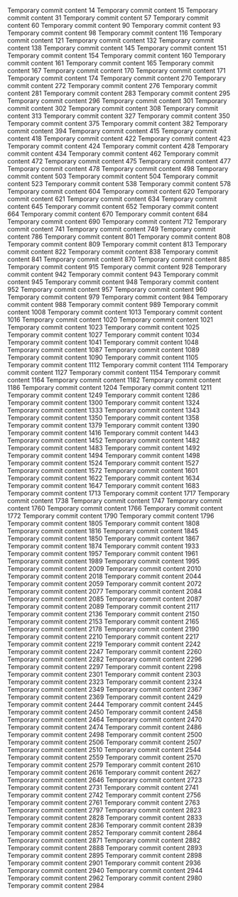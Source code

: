 Temporary commit content 14
Temporary commit content 15
Temporary commit content 31
Temporary commit content 57
Temporary commit content 60
Temporary commit content 90
Temporary commit content 93
Temporary commit content 98
Temporary commit content 116
Temporary commit content 121
Temporary commit content 132
Temporary commit content 138
Temporary commit content 145
Temporary commit content 151
Temporary commit content 154
Temporary commit content 160
Temporary commit content 161
Temporary commit content 165
Temporary commit content 167
Temporary commit content 170
Temporary commit content 171
Temporary commit content 174
Temporary commit content 270
Temporary commit content 272
Temporary commit content 276
Temporary commit content 281
Temporary commit content 283
Temporary commit content 295
Temporary commit content 296
Temporary commit content 301
Temporary commit content 302
Temporary commit content 308
Temporary commit content 313
Temporary commit content 327
Temporary commit content 350
Temporary commit content 375
Temporary commit content 382
Temporary commit content 394
Temporary commit content 415
Temporary commit content 418
Temporary commit content 422
Temporary commit content 423
Temporary commit content 424
Temporary commit content 428
Temporary commit content 434
Temporary commit content 462
Temporary commit content 472
Temporary commit content 475
Temporary commit content 477
Temporary commit content 478
Temporary commit content 498
Temporary commit content 503
Temporary commit content 504
Temporary commit content 523
Temporary commit content 538
Temporary commit content 578
Temporary commit content 604
Temporary commit content 620
Temporary commit content 621
Temporary commit content 634
Temporary commit content 645
Temporary commit content 652
Temporary commit content 664
Temporary commit content 670
Temporary commit content 684
Temporary commit content 690
Temporary commit content 712
Temporary commit content 741
Temporary commit content 749
Temporary commit content 786
Temporary commit content 801
Temporary commit content 808
Temporary commit content 809
Temporary commit content 813
Temporary commit content 822
Temporary commit content 838
Temporary commit content 841
Temporary commit content 870
Temporary commit content 885
Temporary commit content 915
Temporary commit content 928
Temporary commit content 942
Temporary commit content 943
Temporary commit content 945
Temporary commit content 948
Temporary commit content 952
Temporary commit content 957
Temporary commit content 960
Temporary commit content 979
Temporary commit content 984
Temporary commit content 988
Temporary commit content 989
Temporary commit content 1008
Temporary commit content 1013
Temporary commit content 1016
Temporary commit content 1020
Temporary commit content 1021
Temporary commit content 1023
Temporary commit content 1025
Temporary commit content 1027
Temporary commit content 1034
Temporary commit content 1041
Temporary commit content 1048
Temporary commit content 1087
Temporary commit content 1089
Temporary commit content 1090
Temporary commit content 1105
Temporary commit content 1112
Temporary commit content 1114
Temporary commit content 1127
Temporary commit content 1154
Temporary commit content 1164
Temporary commit content 1182
Temporary commit content 1186
Temporary commit content 1204
Temporary commit content 1211
Temporary commit content 1249
Temporary commit content 1286
Temporary commit content 1300
Temporary commit content 1324
Temporary commit content 1333
Temporary commit content 1343
Temporary commit content 1350
Temporary commit content 1358
Temporary commit content 1379
Temporary commit content 1390
Temporary commit content 1416
Temporary commit content 1443
Temporary commit content 1452
Temporary commit content 1482
Temporary commit content 1483
Temporary commit content 1492
Temporary commit content 1494
Temporary commit content 1498
Temporary commit content 1524
Temporary commit content 1527
Temporary commit content 1572
Temporary commit content 1601
Temporary commit content 1622
Temporary commit content 1634
Temporary commit content 1647
Temporary commit content 1683
Temporary commit content 1713
Temporary commit content 1717
Temporary commit content 1738
Temporary commit content 1747
Temporary commit content 1760
Temporary commit content 1766
Temporary commit content 1772
Temporary commit content 1790
Temporary commit content 1796
Temporary commit content 1805
Temporary commit content 1808
Temporary commit content 1816
Temporary commit content 1845
Temporary commit content 1850
Temporary commit content 1867
Temporary commit content 1874
Temporary commit content 1933
Temporary commit content 1957
Temporary commit content 1961
Temporary commit content 1989
Temporary commit content 1995
Temporary commit content 2009
Temporary commit content 2010
Temporary commit content 2018
Temporary commit content 2044
Temporary commit content 2059
Temporary commit content 2072
Temporary commit content 2077
Temporary commit content 2084
Temporary commit content 2085
Temporary commit content 2087
Temporary commit content 2089
Temporary commit content 2117
Temporary commit content 2136
Temporary commit content 2150
Temporary commit content 2153
Temporary commit content 2165
Temporary commit content 2178
Temporary commit content 2190
Temporary commit content 2210
Temporary commit content 2217
Temporary commit content 2219
Temporary commit content 2242
Temporary commit content 2247
Temporary commit content 2260
Temporary commit content 2282
Temporary commit content 2296
Temporary commit content 2297
Temporary commit content 2298
Temporary commit content 2301
Temporary commit content 2303
Temporary commit content 2323
Temporary commit content 2324
Temporary commit content 2349
Temporary commit content 2367
Temporary commit content 2369
Temporary commit content 2429
Temporary commit content 2444
Temporary commit content 2445
Temporary commit content 2450
Temporary commit content 2458
Temporary commit content 2464
Temporary commit content 2470
Temporary commit content 2474
Temporary commit content 2486
Temporary commit content 2498
Temporary commit content 2500
Temporary commit content 2506
Temporary commit content 2507
Temporary commit content 2510
Temporary commit content 2544
Temporary commit content 2559
Temporary commit content 2570
Temporary commit content 2579
Temporary commit content 2610
Temporary commit content 2616
Temporary commit content 2627
Temporary commit content 2646
Temporary commit content 2723
Temporary commit content 2731
Temporary commit content 2741
Temporary commit content 2742
Temporary commit content 2756
Temporary commit content 2761
Temporary commit content 2763
Temporary commit content 2797
Temporary commit content 2823
Temporary commit content 2828
Temporary commit content 2833
Temporary commit content 2836
Temporary commit content 2839
Temporary commit content 2852
Temporary commit content 2864
Temporary commit content 2871
Temporary commit content 2882
Temporary commit content 2888
Temporary commit content 2893
Temporary commit content 2895
Temporary commit content 2898
Temporary commit content 2901
Temporary commit content 2936
Temporary commit content 2940
Temporary commit content 2944
Temporary commit content 2962
Temporary commit content 2980
Temporary commit content 2984
